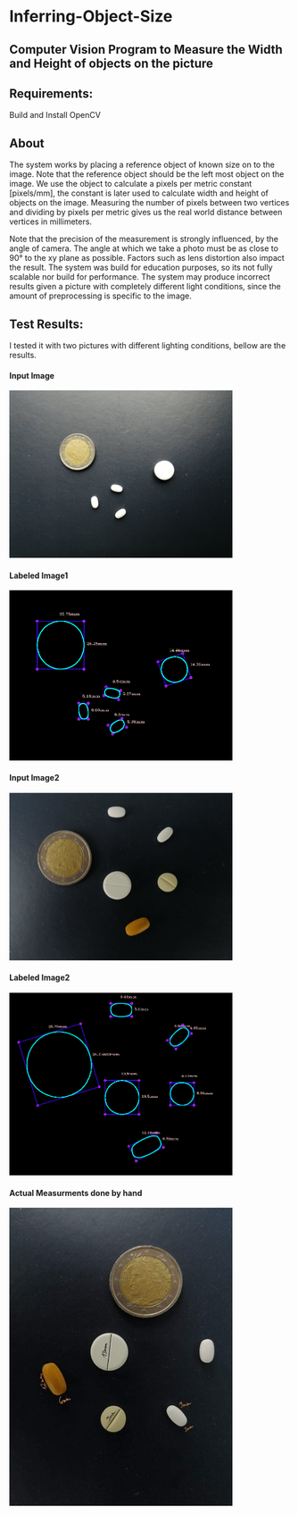 # Inferring-Object-Size

## Computer Vision Program to Measure the Width and Height of objects on the picture

## Requirements: 
Build and Install OpenCV

## About
The system works by placing a reference object of known size on to the image.
Note that the reference object should be the left most object on the image.
We use the object to calculate a pixels per metric constant [pixels/mm],
the constant is later used to calculate width and height of objects on the image.
Measuring the number of pixels between two vertices and dividing by
pixels per metric gives us the real world distance between vertices in millimeters.

Note that the precision of the measurement is strongly influenced, by the angle of
camera. The angle at which we take a photo must be as close to 90&deg; to the xy plane
as possible. Factors such as lens distortion also impact the result. The system was build for education purposes, 
so its not fully scalable nor build for performance. The system may produce incorrect results given a picture 
with completely different light conditions, since the amount of preprocessing is specific to the image.
 
## Test Results:
I tested it with two pictures with different lighting conditions, bellow are the results.

#### Input Image
<img src="img/test_image1.jpg" width="400">

#### Labeled Image1
<img src="img/test_image1_results.jpg" width="400">

#### Input Image2 
<img src="img/test_image2.jpg" width="400">

#### Labeled Image2
<img src="img/test_image2_results.jpg" width="400">
 
#### Actual Measurments done by hand
<img src="img/real.jpg" width="400">
  
    
